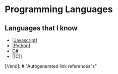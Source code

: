 # Programming Languages

## Languages that I know

- [[Javascript]]
- [[Python]]
- [C#](c-sharp.md)
- [[C]]

[//begin]: # "Autogenerated link references for markdown compatibility"
[Javascript]: javascript "Javascript"
[Python]: python "Python"
[//end]: # "Autogenerated link references"s"
